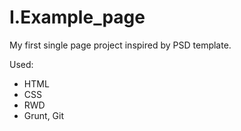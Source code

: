 # I.Example_page

My first single page project inspired by PSD template.

Used:

   - HTML
   - CSS
   - RWD
   - Grunt, Git